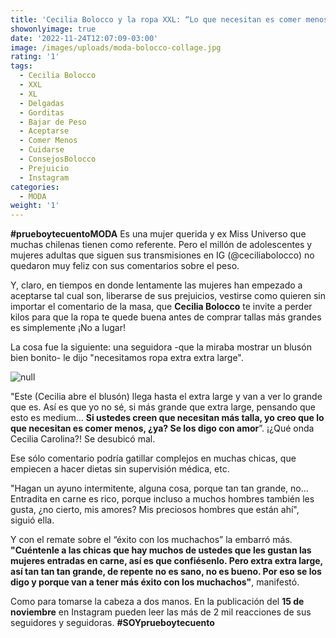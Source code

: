 ```yaml
---
title: 'Cecilia Bolocco y la ropa XXL: “Lo que necesitan es comer menos” '
showonlyimage: true
date: '2022-11-24T12:07:09-03:00'
image: /images/uploads/moda-bolocco-collage.jpg
rating: '1'
tags:
  - Cecilia Bolocco
  - XXL
  - XL
  - Delgadas
  - Gorditas
  - Bajar de Peso
  - Aceptarse
  - Comer Menos
  - Cuidarse
  - ConsejosBolocco
  - Prejuicio
  - Instagram
categories:
  - MODA
weight: '1'
---
```

**\#prueboytecuentoMODA** Es una mujer querida y ex Miss Universo que muchas chilenas tienen como referente. Pero el millón de adolescentes y mujeres adultas que siguen sus transmisiones en IG (@ceciliabolocco) no quedaron muy feliz con sus comentarios sobre el peso.

<!--more-->

Y, claro, en tiempos en donde lentamente las mujeres han empezado a aceptarse tal cual son, liberarse de sus prejuicios, vestirse como quieren sin importar el comentario de la masa, que **Cecilia Bolocco** te invite a perder kilos para que la ropa te quede buena antes de comprar tallas más grandes es simplemente ¡No a lugar!

La cosa fue la siguiente: una seguidora -que la miraba mostrar un blusón bien bonito- le dijo "necesitamos ropa extra extra large".

![null](/images/uploads/moda-bolocco-collage.jpg)

"Este (Cecilia abre el blusón) llega hasta el extra large y van a ver lo grande que es. Así es que yo no sé, si más grande que extra large, pensando que esto es medium… **Si ustedes creen que necesitan más talla, yo creo que lo que necesitan es comer menos, ¿ya? Se los digo con amor**”. ¡¿Qué onda Cecilia Carolina?! Se desubicó mal. 

Ese sólo comentario podría gatillar complejos en muchas chicas, que empiecen a hacer dietas sin supervisión médica, etc. 

"Hagan un ayuno intermitente, alguna cosa, porque tan tan grande, no... Entradita en carne es rico, porque incluso a muchos hombres también les gusta, ¿no cierto, mis amores? Mis preciosos hombres que están ahí", siguió ella.

Y con el remate sobre el “éxito con los muchachos” la embarró más. **"Cuéntenle a las chicas que hay muchos de ustedes que les gustan las mujeres entradas en carne, así es que confiésenlo. Pero extra extra large, así tan tan tan grande, de repente no es sano, no es bueno. Por eso se los digo y porque van a tener más éxito con los muchachos"**, manifestó.

Como para tomarse la cabeza a dos manos. En la publicación del **15 de noviembre** en Instagram pueden leer las más de 2 mil reacciones de sus seguidores y seguidoras. **\#SOYprueboytecuento**
